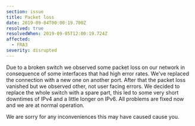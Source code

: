```yaml
---
section: issue
title: Packet loss
date: 2019-09-04T00:00:19.700Z
resolved: true
resolvedWhen: 2019-09-05T12:00:19.724Z
affected:
  - FRA3
severity: disrupted
---
```

Due to a broken switch we observed some packet loss on our network in consequence of some interfaces that had high error rates. We've replaced the connection with a new one on another port. After that the packet loss vanished but we observed other, not user facing errors. We decided to replace the whole switch with a spare part, this led to some very short downtimes of IPv4 and a little longer on IPv6. All problems are fixed now and we are at normal operation.

 We are sorry for any inconveniences this may have caused cause you.
